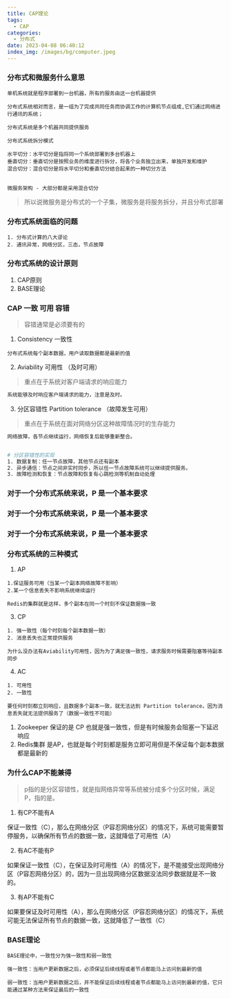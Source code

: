```yaml
---
title: CAP理论
tags:
  - CAP
categories:
  - 分布式
date: 2023-04-08 06:40:12
index_img: /images/bg/computer.jpeg
---
```


### 分布式和微服务什么意思

```
单机系统就是程序部署到一台机器，所有的服务由这一台机器提供

分布式系统相对而言，是一组为了完成共同任务而协调工作的计算机节点组成,它们通过网络进行通讯的系统；

分布式系统是多个机器共同提供服务
```

```
分布式系统拆分模式

水平切分：水平切分是指将同一个系统部署到多台机器上
垂直切分：垂直切分是按照业务的维度进行拆分，将各个业务独立出来，单独开发和维护
混合切分：混合切分是将水平切分和垂直切分结合起来的一种切分方法


微服务架构 - 大部分都是采用混合切分
```
> 所以说微服务是分布式的一个子集，微服务是将服务拆分，并且分布式部署

### 分布式系统面临的问题

```
1. 分布式计算的八大谬论
2. 通讯异常，网络分区，三态，节点故障
```


### 分布式系统的设计原则

1. CAP原则
2. BASE理论



### CAP 一致 可用 容错

> 容错通常是必须要有的

1. Consistency 一致性

```
分布式系统每个副本数据，用户读取数据都是最新的值
```

2. Aviability 可用性 （及时可用）

> 重点在于系统对客户端请求的响应能力

```bash
系统能够及时响应客户端请求的能力，注意是及时。
```

3. 分区容错性 Partition tolerance （故障发生可用）

> 重点在于系统在面对网络分区这种故障情况时的生存能力

```bash
网络故障，各节点继续运行，网络恢复后能够重新整合。


# 分区容错性的实现
1. 数据复制：任一节点故障，其他节点还有副本
2. 异步通信：节点之间非实时同步，所以任一节点故障系统可以继续提供服务。
3. 故障检测和恢复：节点故障和恢复有心跳检测等机制自动处理
```

### 对于一个分布式系统来说，P 是一个基本要求
### 对于一个分布式系统来说，P 是一个基本要求
### 对于一个分布式系统来说，P 是一个基本要求

### 分布式系统的三种模式

1. AP
```
1.保证服务可用（当某一个副本网络故障不影响）
2.某一个信息丢失不影响系统继续运行

Redis的集群就是这样，多个副本在同一个时刻不保证数据强一致
```

3. CP
```
1. 强一致性（每个时刻每个副本数据一致）
2. 消息丢失也正常提供服务

为什么没办法有Aviability可用性，因为为了满足强一致性，请求服务时候需要阻塞等待副本同步
```

4. AC 
```
1. 可用性
2. 一致性

要任何时刻都立刻响应，且数据多个副本一致，就无法达到 Partition tolerance，因为消息丢失就无法提供服务了（数据一致性不可能）
```

1. Zookeeper 保证的是 CP 也就是强一致性，但是有时候服务会阻塞一下延迟响应
2. Redis集群 是AP，也就是每个时刻都是服务立即可用但是不保证每个副本数据都是最新的


### 为什么CAP不能兼得

> p指的是分区容错性，就是指网络异常等系统被分成多个分区时候，满足P，指的是。

1. 有CP不能有A

保证一致性（C），那么在网络分区（P容忍网络分区）的情况下，系统可能需要暂停服务，以确保所有节点的数据一致，这就降低了可用性（A）

2. 有AC不能有P

如果保证一致性（C），在保证及时可用性（A）的情况下，是不能接受出现网络分区（P容忍网络分区）的，因为一旦出现网络分区数据没法同步数据就是不一致的。

3. 有AP不能有C

如果要保证及时可用性（A），那么在网络分区（P容忍网络分区）的情况下，系统可能无法保证所有节点的数据一致，这就降低了一致性（C）

### BASE理论

```
BASE理论中，一致性分为强一致性和弱一致性

强一致性：当用户更新数据之后，必须保证后续线程或者节点都能马上访问到最新的值

弱一致性：当用户更新数据之后，并不能保证后续线程或者节点都能马上访问到最新的值，它只能通过某种方法来保证最后的一致性
```